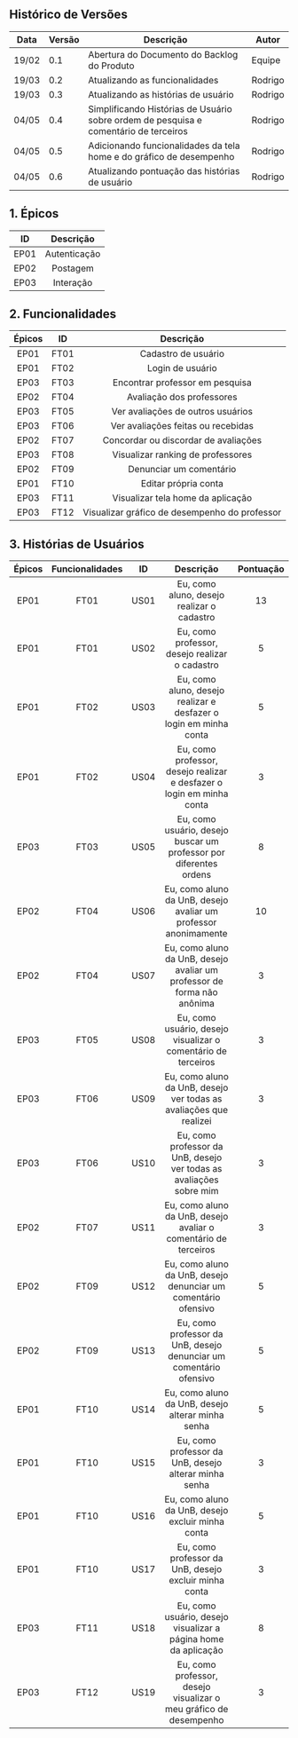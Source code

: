 
## Histórico de Versões

Data|Versão|Descrição|Autor
-|-|-|-
19/02|0.1|Abertura do Documento do Backlog do Produto| Equipe|
19/03|0.2|Atualizando as funcionalidades| Rodrigo|
19/03|0.3|Atualizando as histórias de usuário| Rodrigo|
04/05|0.4|Simplificando Histórias de Usuário sobre ordem de pesquisa e comentário de terceiros| Rodrigo|
04/05|0.5|Adicionando funcionalidades da tela home e do gráfico de desempenho| Rodrigo|
04/05|0.6|Atualizando pontuação das histórias de usuário| Rodrigo|

## 1. <a name="1">Épicos</a>

|    ID   | Descrição | 
|:---:|:---:| 
|EP01|Autenticação|
|EP02|Postagem|
|EP03|Interação|

## 2. <a name="2">Funcionalidades</a>

|    Épicos   |    ID   | Descrição | 
|:---:|:---:|:---:|
|EP01|FT01|Cadastro de usuário|
|EP01|FT02|Login de usuário|
|EP03|FT03|Encontrar professor em pesquisa|
|EP02|FT04|Avaliação dos professores|
|EP03|FT05|Ver avaliações de outros usuários|
|EP03|FT06|Ver avaliações feitas ou recebidas|
|EP02|FT07|Concordar ou discordar de avaliações|
|EP03|FT08|Visualizar ranking de professores|
|EP02|FT09|Denunciar um comentário|
|EP01|FT10|Editar própria conta|
|EP03|FT11|Visualizar tela home da aplicação|
|EP03|FT12|Visualizar gráfico de desempenho do professor|


## 3. <a name="3">Histórias de Usuários</a>

|    Épicos   |Funcionalidades|    ID   | Descrição | Pontuação |
|:---:|:---:|:---:|:---:|:---:|
|EP01|FT01|US01|Eu, como aluno, desejo realizar o cadastro|13| 
|EP01|FT01|US02|Eu, como professor, desejo realizar o cadastro|5| 
|EP01|FT02|US03|Eu, como aluno, desejo realizar e desfazer o login em minha conta|5|
|EP01|FT02|US04|Eu, como professor, desejo realizar e desfazer o login em minha conta|3|
|EP03|FT03|US05|Eu, como usuário, desejo buscar um professor por diferentes ordens|8|
|EP02|FT04|US06|Eu, como aluno da UnB, desejo avaliar um professor anonimamente|10|
|EP02|FT04|US07|Eu, como aluno da UnB, desejo avaliar um professor de forma não anônima|3| 
|EP03|FT05|US08|Eu, como usuário, desejo visualizar o comentário de terceiros|3|
|EP03|FT06|US09|Eu, como aluno da UnB, desejo ver todas as avaliações que realizei|3| 
|EP03|FT06|US10|Eu, como professor da UnB, desejo ver todas as avaliações sobre mim|3|
|EP02|FT07|US11|Eu, como aluno da UnB, desejo avaliar o comentário de terceiros|3|
|EP02|FT09|US12|Eu, como aluno da UnB, desejo denunciar  um comentário ofensivo |5|
|EP02|FT09|US13|Eu, como professor da UnB, desejo denunciar  um comentário ofensivo |5|
|EP01|FT10|US14|Eu, como aluno da UnB, desejo alterar minha senha|5|
|EP01|FT10|US15|Eu, como professor da UnB, desejo alterar minha senha|3|
|EP01|FT10|US16|Eu, como aluno da UnB, desejo excluir minha conta|5|
|EP01|FT10|US17|Eu, como professor da UnB, desejo excluir minha conta|3|
|EP03|FT11|US18|Eu, como usuário, desejo visualizar a página home da aplicação|8|
|EP03|FT12|US19|Eu, como professor, desejo visualizar o meu gráfico de desempenho|3|